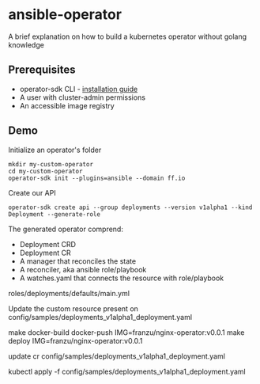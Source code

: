 # ansible-operator
A brief explanation on how to build a kubernetes operator without golang knowledge

## Prerequisites
- operator-sdk CLI - [installation guide](https://sdk.operatorframework.io/docs/building-operators/ansible/installation/)
- A user with cluster-admin permissions
- An accessible image registry

## Demo
Initialize an operator's folder
```shell
mkdir my-custom-operator
cd my-custom-operator
operator-sdk init --plugins=ansible --domain ff.io
```

Create our API

```shell
operator-sdk create api --group deployments --version v1alpha1 --kind Deployment --generate-role
```

The generated operator comprend:
- Deployment CRD
- Deployment CR
- A manager that reconciles the state
- A reconciler, aka ansible role/playbook
- A watches.yaml that connects the resource with role/playbook

roles/deployments/defaults/main.yml

Update the custom resource present on config/samples/deployments_v1alpha1_deployment.yaml

make docker-build docker-push IMG=franzu/nginx-operator:v0.0.1
make deploy IMG=franzu/nginx-operator:v0.0.1

update cr config/samples/deployments_v1alpha1_deployment.yaml

kubectl apply -f config/samples/deployments_v1alpha1_deployment.yaml
